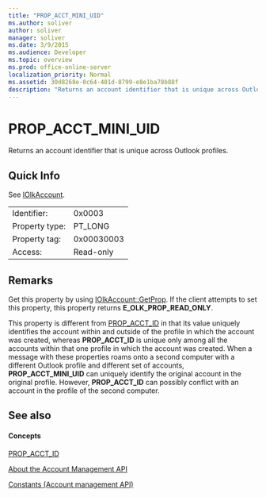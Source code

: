 ```yaml
---
title: "PROP_ACCT_MINI_UID"
ms.author: soliver
author: soliver
manager: soliver
ms.date: 3/9/2015
ms.audience: Developer
ms.topic: overview
ms.prod: office-online-server
localization_priority: Normal
ms.assetid: 30d8268e-0c64-401d-8799-e8e1ba78b88f
description: "Returns an account identifier that is unique across Outlook profiles."
---
```


# PROP_ACCT_MINI_UID

Returns an account identifier that is unique across Outlook profiles.
  
## Quick Info

See [IOlkAccount](iolkaccount.md).
  
|||
|:-----|:-----|
|Identifier:  <br/> |0x0003  <br/> |
|Property type:  <br/> |PT_LONG  <br/> |
|Property tag:  <br/> |0x00030003  <br/> |
|Access:  <br/> |Read-only  <br/> |
   
## Remarks

Get this property by using [IOlkAccount::GetProp](iolkaccount-getprop.md). If the client attempts to set this property, this property returns **E_OLK_PROP_READ_ONLY**. 
  
This property is different from [PROP_ACCT_ID](prop_acct_id.md) in that its value uniquely identifies the account within and outside of the profile in which the account was created, whereas **PROP_ACCT_ID** is unique only among all the accounts within that one profile in which the account was created. When a message with these properties roams onto a second computer with a different Outlook profile and different set of accounts, **PROP_ACCT_MINI_UID** can uniquely identify the original account in the original profile. However, **PROP_ACCT_ID** can possibly conflict with an account in the profile of the second computer. 
  
## See also

#### Concepts

[PROP_ACCT_ID](prop_acct_id.md)
  
[About the Account Management API](about-the-account-management-api.md)
  
[Constants (Account management API)](constants-account-management-api.md)

